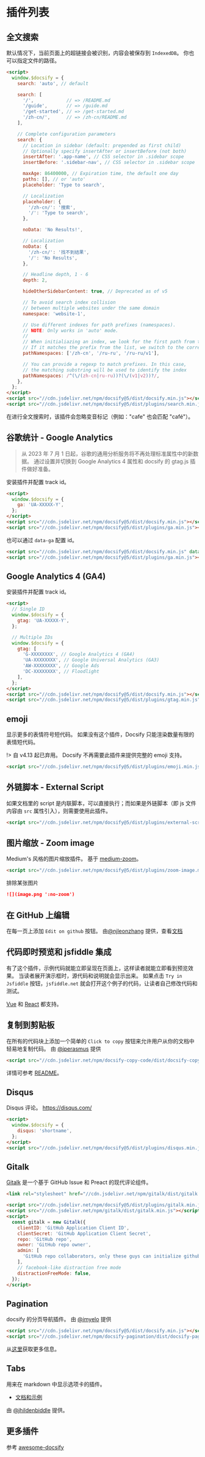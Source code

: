 # 插件列表

## 全文搜索

默认情况下，当前页面上的超链接会被识别，内容会被保存到 `IndexedDB`。 你也可以指定文件的路径。

<!-- prettier-ignore -->

```html
<script>
  window.$docsify = {
    search: 'auto', // default

    search: [
      '/',            // => /README.md
      '/guide',       // => /guide.md
      '/get-started', // => /get-started.md
      '/zh-cn/',      // => /zh-cn/README.md
    ],

    // Complete configuration parameters
    search: {
      // Location in sidebar (default: prepended as first child)
      // Optionally specify insertAfter or insertBefore (not both)
      insertAfter: '.app-name', // CSS selector in .sidebar scope
      insertBefore: '.sidebar-nav', // CSS selector in .sidebar scope

      maxAge: 86400000, // Expiration time, the default one day
      paths: [], // or 'auto'
      placeholder: 'Type to search',

      // Localization
      placeholder: {
        '/zh-cn/': '搜索',
        '/': 'Type to search',
      },

      noData: 'No Results!',

      // Localization
      noData: {
        '/zh-cn/': '找不到结果',
        '/': 'No Results',
      },

      // Headline depth, 1 - 6
      depth: 2,

      hideOtherSidebarContent: true, // Deprecated as of v5

      // To avoid search index collision
      // between multiple websites under the same domain
      namespace: 'website-1',

      // Use different indexes for path prefixes (namespaces).
      // NOTE: Only works in 'auto' mode.
      //
      // When initialiazing an index, we look for the first path from the sidebar.
      // If it matches the prefix from the list, we switch to the corresponding index.
      pathNamespaces: ['/zh-cn', '/ru-ru', '/ru-ru/v1'],

      // You can provide a regexp to match prefixes. In this case,
      // the matching substring will be used to identify the index
      pathNamespaces: /^(\/(zh-cn|ru-ru))?(\/(v1|v2))?/,
    },
  };
</script>
<script src="//cdn.jsdelivr.net/npm/docsify@5/dist/docsify.min.js"></script>
<script src="//cdn.jsdelivr.net/npm/docsify@5/dist/plugins/search.min.js"></script>
```

在进行全文搜索时，该插件会忽略变音标记（例如："cafe" 也会匹配 "café"）。

## 谷歌统计 - Google Analytics

> 从 2023 年 7 月 1 日起，谷歌的通用分析服务将不再处理标准属性中的新数据。 通过设置并切换到 Google Analytics 4 属性和 docsify 的 gtag.js 插件做好准备。

安装插件并配置 track id。

```html
<script>
  window.$docsify = {
    ga: 'UA-XXXXX-Y',
  };
</script>
<script src="//cdn.jsdelivr.net/npm/docsify@5/dist/docsify.min.js"></script>
<script src="//cdn.jsdelivr.net/npm/docsify@5/dist/plugins/ga.min.js"></script>
```

也可以通过 `data-ga` 配置 id。

<!-- prettier-ignore -->

```html
<script src="//cdn.jsdelivr.net/npm/docsify@5/dist/docsify.min.js" data-ga="UA-XXXXX-Y"></script>
<script src="//cdn.jsdelivr.net/npm/docsify@5/dist/plugins/ga.min.js"></script>
```

## Google Analytics 4 (GA4)

安装插件并配置 track id。

```html
<script>
  // Single ID
  window.$docsify = {
    gtag: 'UA-XXXXX-Y',
  };

  // Multiple IDs
  window.$docsify = {
    gtag: [
      'G-XXXXXXXX', // Google Analytics 4 (GA4)
      'UA-XXXXXXXX', // Google Universal Analytics (GA3)
      'AW-XXXXXXXX', // Google Ads
      'DC-XXXXXXXX', // Floodlight
    ],
  };
</script>
<script src="//cdn.jsdelivr.net/npm/docsify@5/dist/docsify.min.js"></script>
<script src="//cdn.jsdelivr.net/npm/docsify@5/dist/plugins/gtag.min.js"></script>
```

## emoji

显示更多的表情符号短代码。 如果没有这个插件，Docsify 只能渲染数量有限的表情短代码。

!> 自 v4.13 起已弃用。 Docsify 不再需要此插件来提供完整的 emoji 支持。

```html
<script src="//cdn.jsdelivr.net/npm/docsify@5/dist/plugins/emoji.min.js"></script>
```

## 外链脚本 - External Script

如果文档里的 script 是内联脚本，可以直接执行；而如果是外链脚本（即 js 文件内容由 `src` 属性引入），则需要使用此插件。

```html
<script src="//cdn.jsdelivr.net/npm/docsify@5/dist/plugins/external-script.min.js"></script>
```

## 图片缩放 - Zoom image

Medium's 风格的图片缩放插件。 基于 [medium-zoom](https://github.com/francoischalifour/medium-zoom)。

```html
<script src="//cdn.jsdelivr.net/npm/docsify@5/dist/plugins/zoom-image.min.js"></script>
```

排除某张图片

```markdown
![](image.png ':no-zoom')
```

## 在 GitHub 上编辑

在每一页上添加 `Edit on github` 按钮。 由[@njleonzhang](https://github.com/njleonzhang) 提供，查看[文档](https://github.com/njleonzhang/docsify-edit-on-github)

## 代码即时预览和 jsfiddle 集成

有了这个插件，示例代码就能立即呈现在页面上，这样读者就能立即看到预览效果。
当读者展开演示框时，源代码和说明就会显示出来。 如果点击 `Try in Jsfiddle` 按钮，`jsfiddle.net` 就会打开这个例子的代码，让读者自己修改代码和测试。

[Vue](https://njleonzhang.github.io/docsify-demo-box-vue/) 和 [React](https://njleonzhang.github.io/docsify-demo-box-react/) 都支持。

## 复制到剪贴板

在所有的代码块上添加一个简单的 `Click to copy` 按钮来允许用户从你的文档中轻易地复制代码。 由 [@jperasmus](https://github.com/jperasmus) 提供

```html
<script src="//cdn.jsdelivr.net/npm/docsify-copy-code/dist/docsify-copy-code.min.js"></script>
```

详情可参考 [README](https://github.com/jperasmus/docsify-copy-code/blob/master/README.md)。

## Disqus

Disqus 评论。 https://disqus.com/

```html
<script>
  window.$docsify = {
    disqus: 'shortname',
  };
</script>
<script src="//cdn.jsdelivr.net/npm/docsify@5/dist/plugins/disqus.min.js"></script>
```

## Gitalk

[Gitalk](https://github.com/gitalk/gitalk) 是一个基于 GitHub Issue 和 Preact 的现代评论组件。

```html
<link rel="stylesheet" href="//cdn.jsdelivr.net/npm/gitalk/dist/gitalk.css" />

<script src="//cdn.jsdelivr.net/npm/docsify@5/dist/plugins/gitalk.min.js"></script>
<script src="//cdn.jsdelivr.net/npm/gitalk/dist/gitalk.min.js"></script>
<script>
  const gitalk = new Gitalk({
    clientID: 'GitHub Application Client ID',
    clientSecret: 'GitHub Application Client Secret',
    repo: 'GitHub repo',
    owner: 'GitHub repo owner',
    admin: [
      'GitHub repo collaborators, only these guys can initialize github issues',
    ],
    // facebook-like distraction free mode
    distractionFreeMode: false,
  });
</script>
```

## Pagination

docsify 的分页导航插件。 由 [@imyelo](https://github.com/imyelo) 提供

```html
<script src="//cdn.jsdelivr.net/npm/docsify@5/dist/docsify.min.js"></script>
<script src="//cdn.jsdelivr.net/npm/docsify-pagination/dist/docsify-pagination.min.js"></script>
```

从[这里](https://github.com/imyelo/docsify-pagination#readme)获取更多信息。

## Tabs

用来在 markdown 中显示选项卡的插件。

- [文档和示例](https://jhildenbiddle.github.io/docsify-tabs)

由 [@jhildenbiddle](https://github.com/jhildenbiddle/docsify-tabs) 提供。

## 更多插件

参考 [awesome-docsify](zh-cn/awesome?id=plugins)
